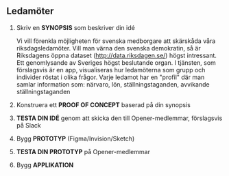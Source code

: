 ## Ledamöter

1. Skriv en **SYNOPSIS** som beskriver din idé
   
   Vi vill förenkla möjligheten för svenska medborgare att skärskåda våra riksdagsledamöter. Vill man värna den svenska demokratin, så är Riksdagens öppna dataset (http://data.riksdagen.se/) högst intressant. Ett genomlysande av Sveriges högst beslutande organ. I tjänsten, som förslagsvis är en app, visualiseras hur ledamöterna som grupp och individer röstat i olika frågor. Varje ledamot har en "profil" där man samlar information som: närvaro, lön, ställningstaganden, avvikande ställningstaganden
   
2. Konstruera ett **PROOF OF CONCEPT** baserad på din synopsis
3. **TESTA DIN IDÉ** genom att skicka den till Opener-medlemmar, förslagsvis på Slack
4. Bygg **PROTOTYP** (Figma/Invision/Sketch)
5. **TESTA DIN PROTOTYP** på Opener-medlemmar
6. Bygg **APPLIKATION**
